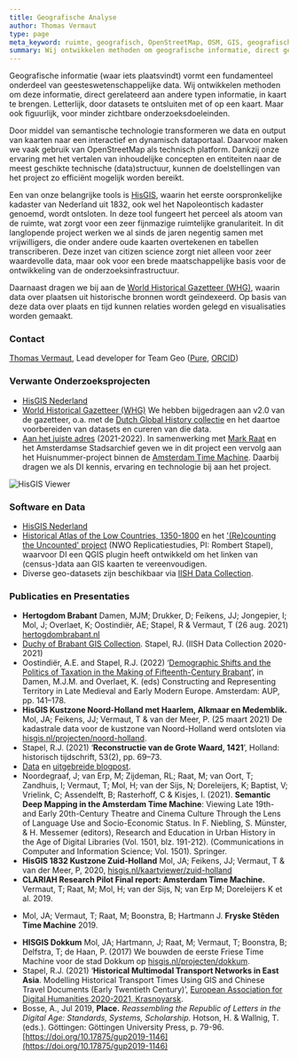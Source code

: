 ```yaml
---
title: Geografische Analyse
author: Thomas Vermaut
type: page
meta_keyword: ruimte, geografisch, OpenStreetMap, OSM, GIS, geografisch informatiesysteem, HisGIS, historisch GIS, kadaster, kaart, historisch reizen, gazetteers, stedelijke gazetteers
summary: Wij ontwikkelen methoden om geografische informatie, direct gerelateerd aan andere typen informatie, in kaart te brengen.
---
```

Geografische informatie (waar iets plaatsvindt) vormt een fundamenteel onderdeel van geesteswetenschappelijke data. Wij ontwikkelen methoden om deze informatie, direct gerelateerd aan andere typen informatie, in kaart te brengen. Letterlijk, door datasets te ontsluiten met of op een kaart. Maar ook figuurlijk, voor minder zichtbare onderzoeksdoeleinden.

Door middel van semantische technologie transformeren we data en output van kaarten naar een interactief en dynamisch dataportaal. Daarvoor maken we vaak gebruik van OpenStreetMap als technisch platform. Dankzij onze ervaring met het vertalen van inhoudelijke concepten en entiteiten naar de meest geschikte technische (data)structuur, kunnen de doelstellingen van het project zo efficiënt mogelijk worden bereikt.

Een van onze belangrijke tools is [HisGIS](https://hisgis.nl), waarin het eerste oorspronkelijke kadaster van Nederland uit 1832, ook wel het Napoleontisch kadaster genoemd, wordt ontsloten. In deze tool fungeert het perceel als atoom van de ruimte, wat zorgt voor een zeer fijnmazige ruimtelijke granulariteit. In dit langlopende project werken we al sinds de jaren negentig samen met vrijwilligers, die onder andere oude kaarten overtekenen en tabellen transcriberen. Deze inzet van citizen science zorgt niet alleen voor zeer waardevolle data, maar ook voor een brede maatschappelijke basis voor de ontwikkeling van de onderzoeksinfrastructuur.

Daarnaast dragen we bij aan de [World Historical Gazetteer (WHG)](https://whgazetteer.org/), waarin data over plaatsen uit historische bronnen wordt geïndexeerd. Op basis van deze data over plaats en tijd kunnen relaties worden gelegd en visualisaties worden gemaakt.

### Contact

[Thomas Vermaut](mailto:thomas.vermaut@di.huc.knaw.nl), Lead developer for Team Geo ([Pure](https://pure.knaw.nl/portal/en/persons/thomas-vermaut), [ORCID](https://orcid.org/0000-0003-2770-7383))

### Verwante Onderzoeksprojecten

* [HisGIS Nederland](https://hisgis.nl)
* [World Historical Gazetteer (WHG)](https://whgazetteer.org/) We hebben bijgedragen aan v2.0 van de gazetteer, o.a. met de [Dutch Global History collectie](https://whgazetteer.org/collections/2/detail) en het daartoe voorbereiden van datasets en cureren van die data.
* [Aan het juiste adres](https://www.amsterdam.nl/stadsarchief/organisatie/projecten/juiste-adres/) (2021-2022). In samenwerking met [Mark Raat](https://www.fryske-akademy.nl/nl/over-ons/medewerkers/medewerkerspagina/news/detail/mraat/) en het Amsterdamse Stadsarchief geven we in dit project een vervolg aan het Huisnummer-project binnen de [Amsterdam Time Machine](https://www.amsterdamtimemachine.nl/). Daarbij dragen we als DI kennis, ervaring en technologie bij aan het project.

![HisGIS Viewer](/images/his-gis.png)

### Software en Data

* [HisGIS Nederland](https://hisgis.nl)
* [Historical Atlas of the Low Countries, 1350-1800](https://hdl.handle.net/10622/PGFYTM) en het ['(Re)counting the Uncounted' project](https://www.nwo.nl/projecten/40119038) (NWO Replicatiestudies, PI: Rombert Stapel), waarvoor DI een QGIS plugin heeft ontwikkeld om het linken van (census-)data aan GIS kaarten te vereenvoudigen.
* Diverse geo-datasets zijn beschikbaar via [IISH Data Collection](https://datasets.iisg.amsterdam/).

### Publicaties en Presentaties

* **Hertogdom Brabant** Damen, MJM; Drukker, D; Feikens, JJ; Jongepier, I; Mol, J; Overlaet, K; Oostindiër, AE; Stapel, R & Vermaut, T (26 aug. 2021) [hertogdombrabant.nl](https://hertogdombrabant.nl/)
* [Duchy of Brabant GIS Collection](https://hdl.handle.net/10622/UOKBYL). Stapel, RJ. (IISH Data Collection 2020-2021)
* Oostindiër, A.E. and Stapel, R.J. (2022) ‘[Demographic Shifts and the Politics of Taxation in the Making of Fifteenth-Century Brabant](https://library.oapen.org/bitstream/handle/20.500.12657/52143/9789048551804.pdf?sequence=1#page=142)’, in Damen, M.J.M. and Overlaet, K. (eds) Constructing and Representing Territory in Late Medieval and Early Modern Europe. Amsterdam: AUP, pp. 141–178.
* **HisGIS Kustzone Noord-Holland met Haarlem, Alkmaar en Medemblik.** Mol, JA; Feikens, JJ; Vermaut, T & van der Meer, P. (25 maart 2021) De kadastrale data voor de kustzone van Noord-Holland werd ontsloten via [hisgis.nl/projecten/noord-holland](https://hisgis.nl/projecten/noord-holland/).
* Stapel, R.J. (2021) ‘**Reconstructie van de Grote Waard, 1421**’, Holland: historisch tijdschrift, 53(2), pp. 69–73.
* [Data](https://hdl.handle.net/10622/XZAHCX) en [uitgebreide blogpost](https://rombertstapel.com/2021/06/reconstruction-of-the-grote-waard-1421/).
* Noordegraaf, J; van Erp, M; Zijdeman, RL; Raat, M; van Oort, T; Zandhuis, I; Vermaut, T; Mol, H; van der Sijs, N; Doreleijers, K; Baptist, V; Vrielink, C; Assendelft, B; Rasterhoff, C & Kisjes, I. (2021). **Semantic Deep Mapping in the Amsterdam Time Machine**: Viewing Late 19th- and Early 20th-Century Theatre and Cinema Culture Through the Lens of Language Use and Socio-Economic Status. In F. Niebling, S. Münster, & H. Messemer (editors), Research and Education in Urban History in the Age of Digital Libraries (Vol. 1501, blz. 191-212). (Communications in Computer and Information Science; Vol. 1501). Springer.
* **HisGIS 1832 Kustzone Zuid-Holland** Mol, JA; Feikens, JJ; Vermaut, T & van der Meer, P, 2020, [hisgis.nl/kaartviewer/zuid-holland](https://hisgis.nl/kaartviewer/zuid-holland/)
* **CLARIAH Research Pilot Final report: Amsterdam Time Machine.** Vermaut, T; Raat, M; Mol, H; van der Sijs, N; van Erp M; Doreleijers K et al. 2019.
- Mol, JA; Vermaut, T; Raat, M; Boonstra, B; Hartmann J. **Fryske Stêden Time Machine** 2019.
* **HISGIS Dokkum** Mol, JA; Hartmann, J; Raat, M; Vermaut, T; Boonstra, B; Delfstra, T; de Haan, P. (2017) We bouwden de eerste Friese Time Machine voor de stad Dokkum op [hisgis.nl/projecten/dokkum](https://hisgis.nl/projecten/dokkum/).
* Stapel, R.J. (2021) ‘**Historical Multimodal Transport Networks in East Asia**. Modelling Historical Transport Times Using GIS and Chinese Travel Documents (Early Twentieth Century)’, [European Association for Digital Humanities 2020-2021, Krasnoyarsk](https://eadh2020-2021.org).
* Bosse, A., Jul 2019, **Place.** _Reassembling the Republic of Letters in the Digital Age: Standards, Systems, Scholarship._ Hotson, H. & Wallnig, T. (eds.). Göttingen: Göttingen University Press, p. 79-96. [https://doi.org/10.17875/gup2019-1146](https://doi.org/10.17875/gup2019-1146)
